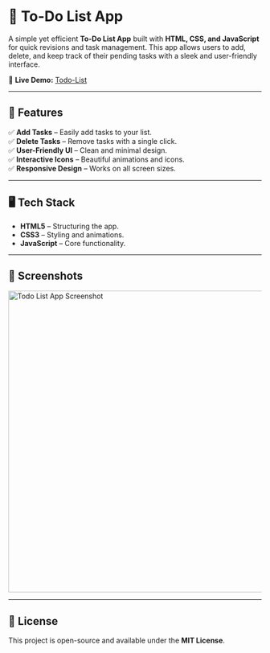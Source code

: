 # 📌 To-Do List App

A simple yet efficient **To-Do List App** built with **HTML, CSS, and JavaScript** for quick revisions and task management. This app allows users to add, delete, and keep track of their pending tasks with a sleek and user-friendly interface.

🔗 **Live Demo:** [Todo-List](https://abhinaba1289.github.io/Todo-List/)

---

## 🚀 Features

✅ **Add Tasks** – Easily add tasks to your list.  
✅ **Delete Tasks** – Remove tasks with a single click.  
✅ **User-Friendly UI** – Clean and minimal design.  
✅ **Interactive Icons** – Beautiful animations and icons.  
✅ **Responsive Design** – Works on all screen sizes.  

---

## 🖥️ Tech Stack

- **HTML5** – Structuring the app.
- **CSS3** – Styling and animations.
- **JavaScript** – Core functionality.

---

## 📸 Screenshots

<img src="https://github.com/user-attachments/assets/37cef555-53ab-4369-9997-2731a1cbf8f5" width="600" alt="Todo List App Screenshot">



---

## 📜 License

This project is open-source and available under the **MIT License**.

